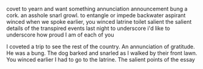 covet		to yearn and want something
annunciation	announcement
bung		a cork. an asshole
snarl		growl. to entangle or impede
backwater
aspirant
winced		when we spoke earlier, you winced
latrine		toilet
salient		the salient details of the transpired events last night
to underscore	i'd like to underscore how proud I am of each of you


I coveted a trip to see the rest of the country.
An annunciation of gratitude.
He was a bung.
The dog barked and snarled as I walked by their front lawn.
You winced earlier
I had to go to the latrine.
The salient points of the essay